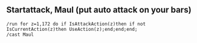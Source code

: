 ## Startattack, Maul (put auto attack on your bars)
```
/run for z=1,172 do if IsAttackAction(z)then if not IsCurrentAction(z)then UseAction(z);end;end;end;
/cast Maul
```